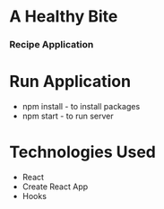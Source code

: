 # A Healthy Bite 
### Recipe Application

# Run Application
- npm install - to install packages
- npm start - to run server

# Technologies Used
- React
- Create React App
- Hooks
